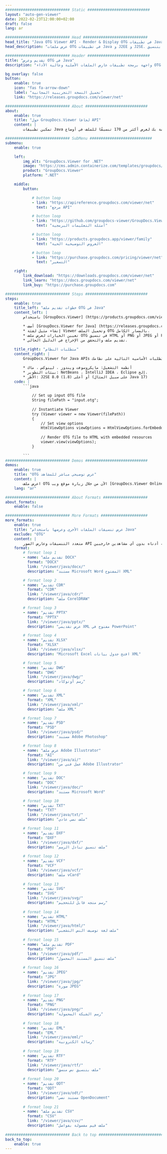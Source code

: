 ```yaml
---
############################# Static ############################
layout: "auto-gen-viewer"
date: 2022-02-23T12:00:00+02:00
draft: false
lang: ar

############################# Head #############################
head_title: "Java OTG Viewer API - Render & Display OTG في تطبيقات Java"
head_description: "عرض ملفات OTG في تطبيقات Java و J2EE و J2SE. يدعم عرض أكثر من 170 تنسيقًا لملف المستندات والصور بتنسيق HTML أو PDF أو وضع الصورة مع ميزات متقدمة لإدارة خيارات عرض المستندات."

############################# Header ############################
title: "تقديم وعرض OTG في Java" 
description: "واجهة برمجة تطبيقات عارض الملفات الأصلية وعالية الأداء OTG للتطبيقات المستندة إلى Java و J2EE و J2SE ، مما يدعم نطاقًا واسعًا من الميزات الإضافية لتخصيص مظهر تنسيق المستند الناتج." 

bg_overlay: false
button:
    enable: true
    icon: "fas fa-arrow-down"
    label: "تحميل النسخة التجريبية المجانية"
    link: "https://releases.groupdocs.com/viewer/net"

############################# About ############################
about:
    enable: true
    title: "حول GroupDocs.Viewer لجافا API" 
    content: |
        تمكين تطبيقات Java الخاصة بك لعرض أكثر من 170 تنسيقًا للملف في أوضاع HTML أو PDF أو الصور باستخدام GroupDocs.Viewer لواجهات برمجة تطبيقات Java بدون تثبيت أي برامج إضافية ؛ مثل Microsoft Office و Apache Open Office و Adobe Acrobat Reader وما إلى ذلك ، يمكن للمطورين بسهولة عرض جميع الصور وأنواع المستندات الشائعة بما في ذلك Microsoft Office و OpenDocument و HTML و PDF والأرشيف والرسومات التخطيطية و Photoshop و AutoCAD وتنسيقات لغة البرمجة داخل تطبيقات Java باستخدام تقديم سريع وأعلى جودة.

############################# SubMenu ############################
submenu:
    enable: true

    left:
        img_alt: "GroupDocs.Viewer for .NET"
        image: "https://cms.admin.containerize.com/templates/groupdocs/images/product-logos/90x90-noborder/groupdocs-viewer-net.png"
        product: "GroupDocs.Viewer"
        platform: ".NET"

    middle:
        button:

            # button loop
            - link: "https://apireference.groupdocs.com/viewer/net"
              text: "مرجع API"

            # button loop
            - link: "https://github.com/groupdocs-viewer/GroupDocs.Viewer-for-.NET"
              text: "أمثلة التعليمات البرمجية"

            # button loop
            - link: "https://products.groupdocs.app/viewer/family"
              text: "العروض التوضيحية الحية"

            # button loop
            - link: "https://purchase.groupdocs.com/pricing/viewer/net"
              text: "التسعير"

    right:
        link_download: "https://downloads.groupdocs.com/viewer/net"
        link_learn: "https://docs.groupdocs.com/viewer/net"
        link_buy: "https://purchase.groupdocs.com"

############################# Steps ############################
steps:
    enable: true
    title_left: "خطوات تقديم ملف OTG في Java" 
    content_left: |
        باستخدام [GroupDocs.Viewer] (https://products.groupdocs.com/viewer/java/) ، يمكنك عرض OTG إلى HTML أو JPEG أو PNG أو PDF في بضع خطوات.

        * أضف [GroupDocs.Viewer for Java] (https://releases.groupdocs.com/viewer/java/) كعنصر تبعية لمشروعك. 
        * إنشاء مثيل لفئة Viewer وتحميل الملف OTG بالمسار الكامل. 
        * تعيين الخيارات لعرض ملف OTG في تنسيق HTML أو PNG أو JPEG أو PDF. 
        * تقديم ملف والتحقق من الإخراج في الدليل الحالي. 
        
    title_right: "متطلبات النظام" 
    content_right: |
        GroupDocs.Viewer for Java APIs مدعومة على جميع المنصات وأنظمة التشغيل الرئيسية. قبل تنفيذ الكود أدناه ، يرجى التأكد من تثبيت المتطلبات الأساسية التالية على نظامك.

        * أنظمة التشغيل: مايكروسوفت ويندوز ، لينوكس ، ماك 
        * بيئات التطوير: NetBeans ، IntelliJ IDEA ، Eclipse إلخ. 
        * الأطر: J2SE 8.0 (1.8) أو أعلى (على سبيل المثال Java 17) 
    code: |
        ```java
                        
            // Set up input OTG file
            String filePath = "input.otg";
        
            // Instantiate Viewer
            try (Viewer viewer = new Viewer(filePath))
            {
            	// Set view options 
            	HtmlViewOptions viewOptions = HtmlViewOptions.forEmbeddedResources();
                    
            	// Render OTG file to HTML with embedded resources
            	viewer.view(viewOptions);
            }
             
        ```
############################# Demos ############################
demos:
    enable: true
    title: "OTG عرض توضيحي مباشر للمشاهد"
    content: |
        اعرض ملف OTG الآن من خلال زيارة موقع ويب [GroupDocs.Viewer Online Apps] (https://products.groupdocs.app/viewer/ otg).
    lang: "ar"

############################# About Formats ####################
about_formats:
    enable: false

############################# More Formats #####################
more_formats:
    enable: true
    title: "عرض تنسيقات الملفات الأخرى وعرضها باستخدام Java"
    exclude: "OTG"
    content: |
        متعدد التنسيقات وعارض الصور API لجافا. اعرض بعض تنسيقات الملفات الشائعة أدناه بدون أي مشاهدين خارجيين.
    format: 
        # format loop 1
        - name: "تقديم ملف DOCX"
          format: "DOCX"
          link: "/viewer/java/docx/"
          description: "مستند Microsoft Word المفتوح XML" 

        # format loop 2
        - name: "تقديم CDR" 
          format: "CDR"
          link: "/viewer/java/cdr/"
          description: "ملف CorelDRAW" 

        # format loop 3
        - name: "تقديم PPTX"
          format: "PPTX"
          link: "/viewer/java/pptx/"
          description: "عرض تقديمي XML مفتوح في PowerPoint" 

        # format loop 4
        - name: "تقديم XLSX"
          format: "XLSX"
          link: "/viewer/java/xlsx/"
          description: "Microsoft Excel افتح جدول بيانات XML" 

        # format loop 5
        - name: "تقديم DWG"
          format: "DWG"
          link: "/viewer/java/dwg/"
          description: "رسم أوتوكاد"

        # format loop 6
        - name: "تقديم XML"
          format: "XML"
          link: "/viewer/java/xml/"
          description: "ملف XML"

        # format loop 7
        - name: "تقديم PSD"
          format: "PSD"
          link: "/viewer/java/psd/"
          description: "مستند Adobe Photoshop"

        # format loop 8
        - name: "عرض ملف Adobe Illustrator"
          format: "AI"
          link: "/viewer/java/ai/"
          description: "عمل فني من Adobe Illustrator"

        # format loop 9
        - name: "تقديم DOC"
          format: "DOC"
          link: "/viewer/java/doc/"
          description: "مستند Microsoft Word" 

        # format loop 10
        - name: "تقديم TXT" 
          format: "TXT"
          link: "/viewer/java/txt/"
          description: "ملف نصي عادي" 

        # format loop 11
        - name: "تقديم DXF" 
          format: "DXF"
          link: "/viewer/java/dxf/"
          description: "ملف تنسيق تبادل الرسم"  
          
        # format loop 12
        - name: "تقديم VCF"
          format: "VCF"
          link: "/viewer/java/vcf/"
          description: "ملف vCard"  
              
        # format loop 13
        - name: "تقديم SVG"
          format: "SVG"
          link: "/viewer/java/svg/"
          description: "رسم متجه قابل للتحجيم" 
          
        # format loop 14
        - name: "تقديم HTML"
          format: "HTML"
          link: "/viewer/java/html/"
          description: "ملف لغة توصيف النص التشعبي" 
          
        # format loop 15
        - name: "تقديم ملف PDF"
          format: "PDF"
          link: "/viewer/java/pdf/"
          description: "ملف تنسيق المستند المحمول"
          
        # format loop 16
        - name: "تقديم JPEG"
          format: "JPG"
          link: "/viewer/java/jpg/"
          description: "صورة JPEG"
          
        # format loop 17
        - name: "تقديم PNG"
          format: "PNG"
          link: "/viewer/java/png/"
          description: "رسم الشبكة المحمولة" 
          
        # format loop 18
        - name: "تقديم EML"
          format: "EML"
          link: "/viewer/java/eml/"
          description: "رسالة الكترونية" 
          
        # format loop 19
        - name: "تقديم RTF"
          format: "RTF"
          link: "/viewer/java/rtf/"
          description: "ملف بتنسيق نص منسق" 
          
        # format loop 20
        - name: "تقديم ODT"
          format: "ODT"
          link: "/viewer/java/odt/"
          description: "مستند نصي OpenDocument" 
          
        # format loop 21
        - name: "تقديم ملف CSV"
          format: "CSV"
          link: "/viewer/java/csv/"
          description: "ملف قيم مفصولة بفواصل" 
          
############################# Back to top ###############################
back_to_top:
    enable: true
---
```

